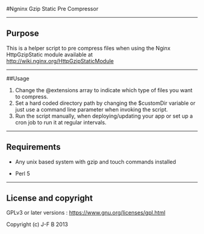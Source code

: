 #Ngninx Gzip Static Pre Compressor
___
## Purpose 

This is a helper script to pre compress files when using the Nginx 
HttpGzipStatic module available at http://wiki.nginx.org/HttpGzipStaticModule

___
##Usage

1. Change the @extensions array to indicate which type of files you want to compress.
2. Set a hard coded directory path by changing the $customDir variable or just use a command line parameter when invoking the script.
3. Run the script manually, when deploying/updating your app or set up a cron job to run it at regular intervals.

___
## Requirements

- Any unix based system with gzip and touch commands installed

- Perl 5
___
## License and copyright

GPLv3 or later versions :  https://www.gnu.org/licenses/gpl.html

Copyright (c) J-F B 2013
